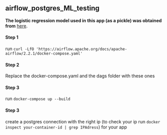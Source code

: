 ## airflow_postgres_ML_testing


**The logistic regression model used in this app (as a pickle) was obtained from** [here](https://www.kaggle.com/startupsci/titanic-data-science-solutions).

#### Step 1
run ```curl -LfO 'https://airflow.apache.org/docs/apache-airflow/2.2.1/docker-compose.yaml'```

#### Step 2
Replace the docker-compose.yaml and the dags folder with these ones 


#### Step 3
run ```docker-compose up --build```


#### Step 3
create a postgres connection with the right ip (to check your ip run ```docker inspect your-container-id | grep IPAdress```) for your app


